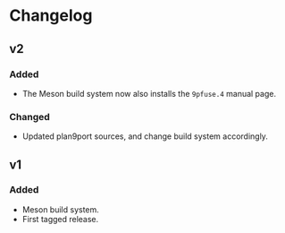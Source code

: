 # Changelog

## v2

### Added

- The Meson build system now also installs the `9pfuse.4` manual page.

### Changed

- Updated plan9port sources, and change build system accordingly.


## v1

### Added

- Meson build system.
- First tagged release.
